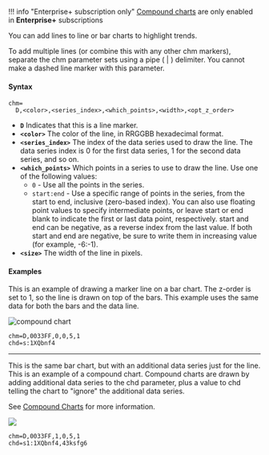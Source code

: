 !!! info "Enterprise+ subscription only"
    [Compound charts](https://documentation.image-charts.com/reference/compound-charts/) are only enabled in **Enterprise+** subscriptions
    
You can add lines to line or bar charts to highlight trends.

To add multiple lines (or combine this with any other chm markers), separate the chm parameter sets using a pipe ( | ) delimiter. You cannot make a dashed line marker with this parameter.


#### Syntax

```
chm=
  D,<color>,<series_index>,<which_points>,<width>,<opt_z_order>
```

- **`D`** Indicates that this is a line marker.
- **`<color>`** The color of the line, in RRGGBB hexadecimal format.
- **`<series_index>`** The index of the data series used to draw the line. The data series index is 0 for the first data series, 1 for the second data series, and so on.
- **`<which_points>`** Which points in a series to use to draw the line. Use one of the following values:
    - `0` - Use all the points in the series.
    - `start:end` - Use a specific range of points in the series, from the start to end, inclusive (zero-based index). You can also use floating point values to specify intermediate points, or leave start or end blank to indicate the first or last data point, respectively. start and end can be negative, as a reverse index from the last value. If both start and end are negative, be sure to write them in increasing value (for example, -6:-1).
- **`<size>`** The width of the line in pixels.
<!--- **`<opt_z_order>`** [Optional] The layer on which to draw the marker, compared to other markers and all other chart elements. This is a floating point number from -1.0 to 1.0, inclusive, where -1.0 is the bottom and 1.0 is the top. Chart elements (lines and bars) are just lower than zero. If two markers have the same value, they are drawn in the order given by the URL. Default value is 0.0 (just above the chart elements).-->

#### Examples

This is an example of drawing a marker line on a bar chart. The z-order is set to 1, so the line is drawn on top of the bars.
This example uses the same data for both the bars and the data line.

![compound chart](https://image-charts.com/chart?ichm=6f6c84084cba074285a396b3a71dd8c66ae78df2a0229edc1e48a1a11d3e8a6e&cht=bvg&chm=D,0033FF,0,0,5,1&chbh=20&chs=700x200&chd=s:1XQbnf4&chco=76A4FB&icac=fgribreau)

```
chm=D,0033FF,0,0,5,1
chd=s:1XQbnf4
```


---

This is the same bar chart, but with an additional data series just for the line. This is an example of a compound chart. Compound charts are drawn by adding additional data series to the chd parameter, plus a value to chd telling the chart to "ignore" the additional data series.

See [Compound Charts](./compound-charts.md) for more information.

![](https://image-charts.com/chart?ichm=b516a6b4c1e98e170fc3c6f2d020fe343d5c155d0800631e37d620cc2352f8ab&cht=bvg&chm=D,0033FF,1,0,5,1&chbh=20&chs=700x200&chd=s1:1XQbnf4,43ksfg6&chco=76A4FB&icac=fgribreau)

```
chm=D,0033FF,1,0,5,1
chd=s1:1XQbnf4,43ksfg6
```
